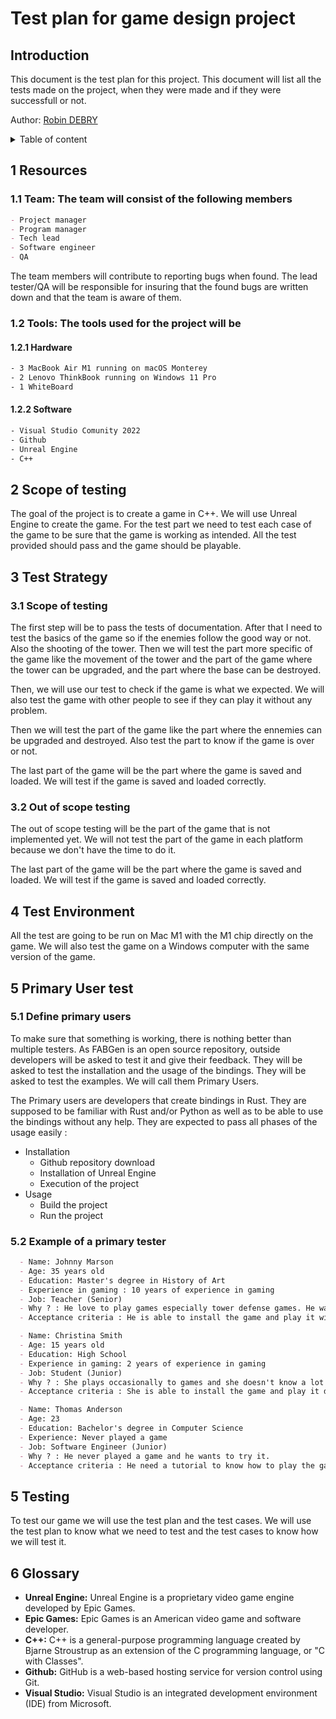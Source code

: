 # Test plan for game design project

## Introduction

This document is the test plan for this project. This document will list all the tests made on the project, when they were made and if they were successfull or not.

Author: [Robin DEBRY](https://github.com/robin-debry)

<details>

<summary> Table of content </summary>

- [Test plan for game design project](#test-plan-for-game-design-project)
  - [Introduction](#introduction)
  - [1 Resources](#1-resources)
    - [1.1 Team: The team will consist of the following members](#11-team-the-team-will-consist-of-the-following-members)
    - [1.2 Tools: The tools used for the project will be](#12-tools-the-tools-used-for-the-project-will-be)
      - [1.2.1 Hardware](#121-hardware)
      - [1.2.2 Software](#122-software)
  - [2 Scope of testing](#2-scope-of-testing)
  - [3 Test Strategy](#3-test-strategy)
    - [3.1 Scope of testing](#31-scope-of-testing)
    - [3.2 Out of scope testing](#32-out-of-scope-testing)
  - [4 Test Environment](#4-test-environment)
  - [5 Primary User test](#5-primary-user-test)
    - [5.1 Define primary users](#51-define-primary-users)
    - [5.2 Example of a primary tester](#52-example-of-a-primary-tester)
  - [5 Testing](#5-testing)
  - [6 Glossary](#6-glossary)

</details>

## 1 Resources

### 1.1 Team: The team will consist of the following members

```md
- Project manager
- Program manager
- Tech lead
- Software engineer
- QA
```

The team members will contribute to reporting bugs when found.
The lead tester/QA will be responsible for insuring that the found bugs are written down and that the team is aware of them.

### 1.2 Tools: The tools used for the project will be

#### 1.2.1 Hardware

```sh
- 3 MacBook Air M1 running on macOS Monterey
- 2 Lenovo ThinkBook running on Windows 11 Pro
- 1 WhiteBoard
```

#### 1.2.2 Software

```sh
- Visual Studio Comunity 2022
- Github
- Unreal Engine
- C++
```

## 2 Scope of testing

The goal of the project is to create a game in C++. We will use Unreal Engine to create the game. For the test part we need to test each case of the game to be sure that the game is working as intended.
All the test provided should pass and the game should be playable.

## 3 Test Strategy

### 3.1 Scope of testing

The first step will be to pass the tests of documentation. After that I need to test the basics of the game so if the enemies follow the good way or not. Also the shooting of the tower. Then we will test the part more specific of the game like the movement of the tower and the part of the game where the tower can be upgraded, and the part where the base can be destroyed.

Then, we will use our test to check if the game is what we expected. We will also test the game with other people to see if they can play it without any problem.

Then we will test the part of the game like the part where the ennemies can be upgraded and destroyed. Also test the part to know if the game is over or not.

The last part of the game will be the part where the game is saved and loaded. We will test if the game is saved and loaded correctly.

### 3.2 Out of scope testing

The out of scope testing will be the part of the game that is not implemented yet. We will not test the part of the game in each platform because we don't have the time to do it.

The last part of the game will be the part where the game is saved and loaded. We will test if the game is saved and loaded correctly.

## 4 Test Environment

All the test are going to be run on Mac M1 with the M1 chip directly on the game. We will also test the game on a Windows computer with the same version of the game.

## 5 Primary User test

### 5.1 Define primary users

To make sure that something is working, there is nothing better than multiple testers.
As FABGen is an open source repository, outside developers will be asked to test it and give their feedback. They will be asked to test the installation and the usage of the bindings. They will be asked to test the examples. We will call them Primary Users.

The Primary users are developers that create bindings in Rust. They are supposed to be familiar with Rust and/or Python as well as to be able to use the bindings without any help.
They are expected to pass all phases of the usage easily :

- Installation
  - Github repository download
  - Installation of Unreal Engine
  - Execution of the project
- Usage
  - Build the project
  - Run the project

### 5.2 Example of a primary tester

```md
  - Name: Johnny Marson
  - Age: 35 years old
  - Education: Master's degree in History of Art
  - Experience in gaming : 10 years of experience in gaming  
  - Job: Teacher (Senior)
  - Why ? : He love to play games especially tower defense games. He want a new game to play.
  - Acceptance criteria : He is able to install the game and play it without any problem.
```

```md
  - Name: Christina Smith
  - Age: 15 years old
  - Education: High School
  - Experience in gaming: 2 years of experience in gaming
  - Job: Student (Junior)
  - Why ? : She plays occasionally to games and she doesn't know a lot of games. She wants to play a new game.
  - Acceptance criteria : She is able to install the game and play it during a little period of time per day.
```

```md
  - Name: Thomas Anderson
  - Age: 23
  - Education: Bachelor's degree in Computer Science
  - Experience: Never played a game
  - Job: Software Engineer (Junior)
  - Why ? : He never played a game and he wants to try it.
  - Acceptance criteria : He need a tutorial to know how to play the game.
```

## 5 Testing

To test our game we will use the test plan and the test cases. We will use the test plan to know what we need to test and the test cases to know how we will test it.

## 6 Glossary

- **Unreal Engine:** Unreal Engine is a proprietary video game engine developed by Epic Games.
- **Epic Games:** Epic Games is an American video game and software developer.
- **C++:** C++ is a general-purpose programming language created by Bjarne Stroustrup as an extension of the C programming language, or "C with Classes".
- **Github:** GitHub is a web-based hosting service for version control using Git.
- **Visual Studio:** Visual Studio is an integrated development environment (IDE) from Microsoft.
